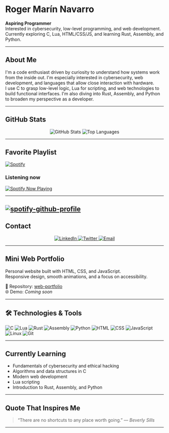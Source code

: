 # Roger Marín Navarro

**Aspiring Programmer**  
Interested in cybersecurity, low-level programming, and web development.  
Currently exploring C, Lua, HTML/CSS/JS, and learning Rust, Assembly, and Python.

---

## About Me

I'm a code enthusiast driven by curiosity to understand how systems work from the inside out. I'm especially interested in cybersecurity, web development, and languages that allow close interaction with hardware.  
I use C to grasp low-level logic, Lua for scripting, and web technologies to build functional interfaces. I'm also diving into Rust, Assembly, and Python to broaden my perspective as a developer.

---

## GitHub Stats

<div align="center">
  <img src="https://github-readme-stats.vercel.app/api?username=Itzskade&show_icons=true&theme=tokyonight" alt="GitHub Stats" />
  <img src="https://github-readme-stats.vercel.app/api/top-langs/?username=Itzskade&layout=compact&theme=tokyonight" alt="Top Languages" />
</div>

---

## Favorite Playlist

[![Spotify](https://novatorem.vercel.app/api/spotify)](https://open.spotify.com/playlist/0qNOq16dkRt6mAKFEW1Gkf?si=f58d770d35d248c9)

### Listening now

[![Spotify Now Playing](https://itzskade.vercel.app/api/spotify?background_color=0d1117&border_color=1DB954)](https://open.spotify.com/playlist/0qNOq16dkRt6mAKFEW1Gkf)

---

[![spotify-github-profile](https://spotify-github-profile.kittinanx.com/api/view?uid=11162796934&cover_image=true&theme=default&show_offline=true&background_color=121212&interchange=true&bar_color_cover=true)](https://open.spotify.com/playlist/0qNOq16dkRt6mAKFEW1Gkf?si=1ec2b0f33d9a4407)
---

## Contact

<div align="center">
  <a href="https://linkedin.com/in/YOUR_LINKEDIN">
    <img src="https://img.shields.io/badge/LinkedIn-blue?style=flat-square&logo=linkedin" alt="LinkedIn" />
  </a>
  <a href="https://twitter.com/itzskade">
    <img src="https://img.shields.io/badge/Twitter-black?style=flat-square&logo=twitter" alt="Twitter" />
  </a>
  <a href="mailto:itzskade@gmail.com">
    <img src="https://img.shields.io/badge/Email-red?style=flat-square&logo=gmail" alt="Email" />
  </a>
</div>

---

## Mini Web Portfolio

Personal website built with HTML, CSS, and JavaScript.  
Responsive design, smooth animations, and a focus on accessibility.

📁 Repository: [web-portfolio](https://github.com/Itzskade/web-portfolio)  
🌐 Demo: *Coming soon*

---

## 🛠️ Technologies & Tools

![C](https://img.shields.io/badge/C-00599C?style=for-the-badge&logo=c&logoColor=white) ![Lua](https://img.shields.io/badge/Lua-2C2D72?style=for-the-badge&logo=lua&logoColor=white) ![Rust](https://img.shields.io/badge/Rust-000000?style=for-the-badge&logo=rust&logoColor=white) ![Assembly](https://img.shields.io/badge/Assembly-525252?style=for-the-badge&logo=gnusocial&logoColor=white) ![Python](https://img.shields.io/badge/Python-3776AB?style=for-the-badge&logo=python&logoColor=white) ![HTML](https://img.shields.io/badge/HTML5-E34F26?style=for-the-badge&logo=html5&logoColor=white) ![CSS](https://img.shields.io/badge/CSS3-1572B6?style=for-the-badge&logo=css3&logoColor=white) ![JavaScript](https://img.shields.io/badge/JavaScript-F7DF1E?style=for-the-badge&logo=javascript&logoColor=black) ![Linux](https://img.shields.io/badge/Linux-FCC624?style=for-the-badge&logo=linux&logoColor=black) ![Git](https://img.shields.io/badge/Git-F05032?style=for-the-badge&logo=git&logoColor=white)

---

## Currently Learning

- Fundamentals of cybersecurity and ethical hacking  
- Algorithms and data structures in C  
- Modern web development  
- Lua scripting  
- Introduction to Rust, Assembly, and Python

---

## Quote That Inspires Me

> “There are no shortcuts to any place worth going.” — *Beverly Sills*

---
